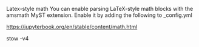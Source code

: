 Latex-style math
You can enable parsing LaTeX-style math blocks with the amsmath MyST extension. Enable it by adding the following to _config.yml

https://jupyterbook.org/en/stable/content/math.html

stow -v4